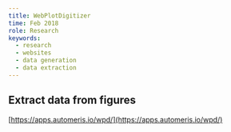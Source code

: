 ```yaml
---
title: WebPlotDigitizer
time: Feb 2018
role: Research
keywords:
  - research
  - websites
  - data generation
  - data extraction
---
```


## Extract data from figures
[https://apps.automeris.io/wpd/](https://apps.automeris.io/wpd/)
